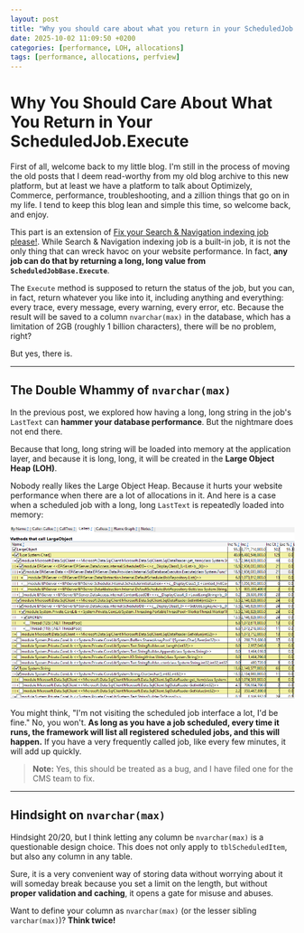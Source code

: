 ```yaml
---
layout: post
title: "Why you should care about what you return in your ScheduledJob.Execute"
date: 2025-10-02 11:09:50 +0200
categories: [performance, LOH, allocations]
tags: [performance, allocations, perfview]
---
```


# Why You Should Care About What You Return in Your ScheduledJob.Execute

First of all, welcome back to my little blog. I'm still in the process of moving the old posts that I deem read-worthy from my old blog archive to this new platform, but at least we have a platform to talk about Optimizely, Commerce, performance, troubleshooting, and a zillion things that go on in my life. I tend to keep this blog lean and simple this time, so welcome back, and enjoy.

This part is an extension of [Fix your Search & Navigation indexing job please!](https://vimvq1987.com/Fix-your-Search-Navigation-please/). While Search & Navigation indexing job is a built-in job, it is not the only thing that can wreck havoc on your website performance. In fact, **any job can do that by returning a long, long value from `ScheduledJobBase.Execute`**.

The `Execute` method is supposed to return the status of the job, but you can, in fact, return whatever you like into it, including anything and everything: every trace, every message, every warning, every error, etc. Because the result will be saved to a column `nvarchar(max)` in the database, which has a limitation of 2GB (roughly 1 billion characters), there will be no problem, right?

But yes, there is.

---

## The Double Whammy of `nvarchar(max)`

In the previous post, we explored how having a long, long string in the job's `LastText` can **hammer your database performance**. But the nightmare does not end there.

Because that long, long string will be loaded into memory at the application layer, and because it is long, long, it will be created in the **Large Object Heap (LOH)**.

Nobody really likes the Large Object Heap. Because it hurts your website performance when there are a lot of allocations in it. And here is a case when a scheduled job with a long, long `LastText` is repeatedly loaded into memory:

![A very unusual amount of LOH allocations](/assets/img/Loh.png)

You might think, "I'm not visiting the scheduled job interface a lot, I'd be fine." No, you won't. **As long as you have a job scheduled, every time it runs, the framework will list all registered scheduled jobs, and this will happen.** If you have a very frequently called job, like every few minutes, it will add up quickly.

> **Note:** Yes, this should be treated as a bug, and I have filed one for the CMS team to fix.

---

## Hindsight on `nvarchar(max)`

Hindsight 20/20, but I think letting any column be `nvarchar(max)` is a questionable design choice. This does not only apply to `tblScheduledItem`, but also any column in any table.

Sure, it is a very convenient way of storing data without worrying about it will someday break because you set a limit on the length, but without **proper validation and caching**, it opens a gate for misuse and abuses.

Want to define your column as `nvarchar(max)` (or the lesser sibling `varchar(max)`)? **Think twice!**

